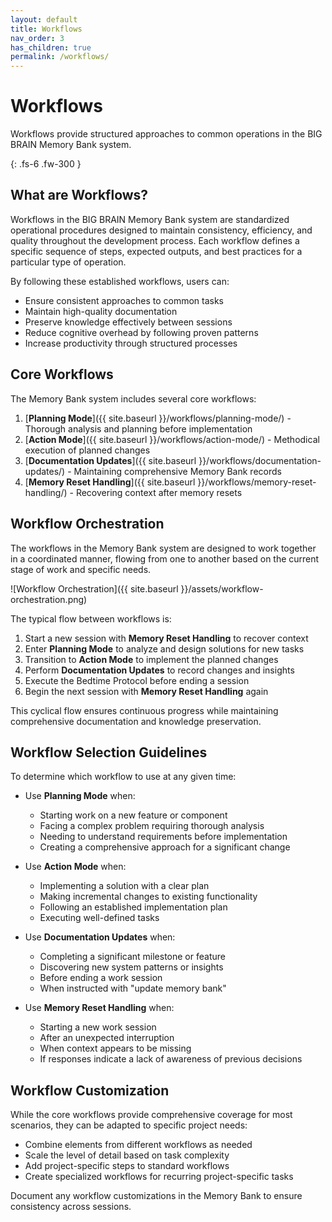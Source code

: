 ```yaml
---
layout: default
title: Workflows
nav_order: 3
has_children: true
permalink: /workflows/
---
```


# Workflows

Workflows provide structured approaches to common operations in the BIG BRAIN
Memory Bank system.

{: .fs-6 .fw-300 }

## What are Workflows?

Workflows in the BIG BRAIN Memory Bank system are standardized operational
procedures designed to maintain consistency, efficiency, and quality throughout
the development process. Each workflow defines a specific sequence of steps,
expected outputs, and best practices for a particular type of operation.

By following these established workflows, users can:

- Ensure consistent approaches to common tasks
- Maintain high-quality documentation
- Preserve knowledge effectively between sessions
- Reduce cognitive overhead by following proven patterns
- Increase productivity through structured processes

## Core Workflows

The Memory Bank system includes several core workflows:

1. [**Planning Mode**]({{ site.baseurl }}/workflows/planning-mode/) - Thorough
   analysis and planning before implementation
2. [**Action Mode**]({{ site.baseurl }}/workflows/action-mode/) - Methodical
   execution of planned changes
3. [**Documentation
   Updates**]({{ site.baseurl }}/workflows/documentation-updates/) - Maintaining
   comprehensive Memory Bank records
4. [**Memory Reset
   Handling**]({{ site.baseurl }}/workflows/memory-reset-handling/) - Recovering
   context after memory resets

## Workflow Orchestration

The workflows in the Memory Bank system are designed to work together in a
coordinated manner, flowing from one to another based on the current stage of
work and specific needs.

![Workflow Orchestration]({{ site.baseurl }}/assets/workflow-orchestration.png)

The typical flow between workflows is:

1. Start a new session with **Memory Reset Handling** to recover context
2. Enter **Planning Mode** to analyze and design solutions for new tasks
3. Transition to **Action Mode** to implement the planned changes
4. Perform **Documentation Updates** to record changes and insights
5. Execute the Bedtime Protocol before ending a session
6. Begin the next session with **Memory Reset Handling** again

This cyclical flow ensures continuous progress while maintaining comprehensive
documentation and knowledge preservation.

## Workflow Selection Guidelines

To determine which workflow to use at any given time:

- Use **Planning Mode** when:

  - Starting work on a new feature or component
  - Facing a complex problem requiring thorough analysis
  - Needing to understand requirements before implementation
  - Creating a comprehensive approach for a significant change

- Use **Action Mode** when:

  - Implementing a solution with a clear plan
  - Making incremental changes to existing functionality
  - Following an established implementation plan
  - Executing well-defined tasks

- Use **Documentation Updates** when:

  - Completing a significant milestone or feature
  - Discovering new system patterns or insights
  - Before ending a work session
  - When instructed with "update memory bank"

- Use **Memory Reset Handling** when:
  - Starting a new work session
  - After an unexpected interruption
  - When context appears to be missing
  - If responses indicate a lack of awareness of previous decisions

## Workflow Customization

While the core workflows provide comprehensive coverage for most scenarios, they
can be adapted to specific project needs:

- Combine elements from different workflows as needed
- Scale the level of detail based on task complexity
- Add project-specific steps to standard workflows
- Create specialized workflows for recurring project-specific tasks

Document any workflow customizations in the Memory Bank to ensure consistency
across sessions.

